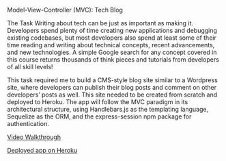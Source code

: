Model-View-Controller (MVC): Tech Blog

The Task
Writing about tech can be just as important as making it. Developers spend plenty of time creating new applications and debugging existing codebases, but most developers also spend at least some of their time reading and writing about technical concepts, recent advancements, and new technologies. A simple Google search for any concept covered in this course returns thousands of think pieces and tutorials from developers of all skill levels!

This task required me to build a CMS-style blog site similar to a Wordpress site, where developers can publish their blog posts and comment on other developers’ posts as well. This site needed to be created from scratch and deployed to Heroku. The app will follow the MVC paradigm in its architectural structure, using Handlebars.js as the templating language, Sequelize as the ORM, and the express-session npm package for authentication.

[Video Walkthrough](https://recordit.co/qHHhN1q3B3)

[Deployed app on Heroku](https://tech-talk-ca.herokuapp.com/login)

